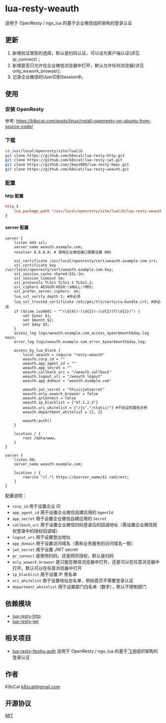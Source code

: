 # lua-resty-weauth

适用于 OpenResty / ngx_lua 的基于企业微信组织架构的登录认证
## 更新

1. 新增验证类型的选择，默认是扫码认证，可以设为客户端认证(详见qr_connect)；
2. 新增是否只允许在企业微信浏览器中打开，默认允许任何浏览器(详见only_wxwork_browser);
3. 记录企业微信的UserID到Session中。

## 使用

### 安装 OpenResty

参考: https://k8scat.com/posts/linux/install-openresty-on-ubuntu-from-source-code/

### 下载

```bash
cd /usr/local/openresty/site/lualib
git clone https://github.com/k8scat/lua-resty-http.git
git clone https://github.com/k8scat/lua-resty-jwt.git
git clone https://github.com/jkeys089/lua-resty-hmac.git
git clone https://github.com/k8scat/lua-resty-weauth.git
```

### 配置

#### http 配置

```conf
http {
    lua_package_path "/usr/local/openresty/site/lualib/lua-resty-weauth/lib/?.lua;/usr/local/openresty/site/lualib/lua-resty-hmac/lib/?.lua;/usr/local/openresty/site/lualib/lua-resty-jwt/lib/?.lua;/usr/local/openresty/site/lualib/lua-resty-jwt/vendor/?.lua;/usr/local/openresty/site/lualib/lua-resty-http/lib/?.lua;;";
}
```

#### server 配置

```
server {
    listen 443 ssl;
    server_name weauth.example.com;
    resolver 8.8.8.8; # 调用企业微信接口需要设置 DNS
    
    ssl_certificate /usr/local/openresty/cert/weauth.example.com.crt;
    ssl_certificate_key /usr/local/openresty/cert/weauth.example.com.key;
    ssl_session_cache shared:SSL:1m;
    ssl_session_timeout 5m;
    ssl_protocols TLSv1 TLSv1.1 TLSv1.2;
    ssl_ciphers AESGCM:HIGH:!aNULL:!MD5;
    ssl_prefer_server_ciphers  on;
    lua_ssl_verify_depth 2; #非必须
    lua_ssl_trusted_certificate /etc/pki/tls/certs/ca-bundle.crt; #非必须
    if ($time_iso8601 ~ "^(\d{4})-(\d{2})-(\d{2})T(\d{2})") {
        set $year $1;
        set $month $2;
        set $day $3;
    }
    access_log logs/weauth.example.com_access_$year$month$day.log main;
    error_log logs/weauth.example.com_error_$year$month$day.log;

    access_by_lua_block {
        local weauth = require "resty.weauth"
        weauth.corp_id = ""
        weauth.app_agent_id = ""
        weauth.app_secret = ""
        weauth.callback_uri = "/weauth_callback"
        weauth.logout_uri = "/weauth_logout"
        weauth.app_domain = "weauth.example.com"

        weauth.jwt_secret = "thisisjwtsecret"
        weauth.only_wxwork_browser = false
        weauth.qrConnect = false
        weauth.ip_blacklist = {"47.1.2.3"}
        weauth.uri_whitelist = {"/js","/static/"} #不验证的路径示例
        weauth.department_whitelist = {1, 2}

        weauth:auth()
    }
    
    location / {
        root /data/www;
    }
}

server {
    listen 80;
    server_name weauth.example.com;

    location / {
        rewrite ^/(.*) https://$server_name/$1 redirect;
    }
}
```

配置说明：

- `corp_id` 用于设置企业 ID
- `app_agent_id` 用于设置企业微信自建应用的 `AgentId`
- `app_secret` 用于设置企业微信自建应用的 `Secret`
- `callback_uri` 用于设置企业微信扫码登录后的回调地址（需设置企业微信授权登录中的授权回调域）
- `logout_uri` 用于设置登出地址
- `app_domain` 用于设置访问域名（需和业务服务的访问域名一致）
- `jwt_secret` 用于设置 JWT secret
- `qr_connect` 是使用扫码，还是网页授权，默认是扫码
- `only_wxwork_browser` 是只能在微信浏览器中打开，还是可以在任意浏览器中打开，默认可以在任意浏览器中打开
- `ip_blacklist` 用于设置 IP 黑名单
- `uri_whitelist` 用于设置地址白名单，例如首页不需要登录认证
- `department_whitelist` 用于设置部门白名单（数字），默认不限制部门

## 依赖模块

- [lua-resty-http](https://github.com/ledgetech/lua-resty-http)
- [lua-resty-jwt](https://github.com/SkyLothar/lua-resty-jwt)

## 相关项目

- [lua-resty-feishu-auth](https://github.com/k8scat/lua-resty-feishu-auth) 适用于 OpenResty / ngx_lua 的基于[飞书](https://www.feishu.cn/)组织架构的登录认证

## 作者

K8sCat <k8scat@gmail.com>

## 开源协议

[MIT](./LICENSE)
